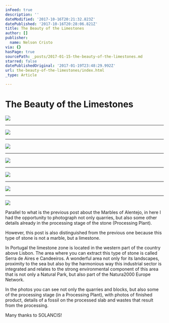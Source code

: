 ```yaml
---
inFeed: true
description: ''
dateModified: '2017-10-16T20:21:32.823Z'
datePublished: '2017-10-16T20:28:06.821Z'
title: The Beauty of the Limestones
author: []
publisher:
  name: Nelson Cristo
via: {}
hasPage: true
sourcePath: _posts/2017-01-15-the-beauty-of-the-limestones.md
starred: false
datePublishedOriginal: '2017-01-19T23:48:29.992Z'
url: the-beauty-of-the-limestones/index.html
_type: Article

---
```

# The Beauty of the Limestones
![](https://the-grid-user-content.s3-us-west-2.amazonaws.com/0d9221e1-bf64-4df7-952b-fc507c4314e3.jpg)

---

![](https://the-grid-user-content.s3-us-west-2.amazonaws.com/558ca7a9-a0cb-422f-bafd-5a87e155206d.jpg)

---

![](https://the-grid-user-content.s3-us-west-2.amazonaws.com/d8befbaf-12a7-4e20-8027-e372c5db5e1b.jpg)

---

![](https://the-grid-user-content.s3-us-west-2.amazonaws.com/bf074bfb-b562-46bd-87c1-c157212de8d4.jpg)

---

![](https://the-grid-user-content.s3-us-west-2.amazonaws.com/65a5c04e-032f-46cd-a6fa-b83c1acf643b.jpg)

---

![](https://the-grid-user-content.s3-us-west-2.amazonaws.com/54dacb93-2356-483b-981a-47781ac7e6ea.jpg)

---

![](https://the-grid-user-content.s3-us-west-2.amazonaws.com/8894c573-8754-4eff-bb7d-de1191d2b00b.jpg)

Parallel to what is the previous post about the Marbles of Alentejo, in here I had the opportunity to photograph not only quarries, but also some other details already in the processing stage of the stone (Processing Plant).

However, this post is also distinguished from the previous one because this type of stone is not a marble, but a limestone.

In Portugal the limestone zone is located in the western part of the country above Lisbon. The area where you can extract this type of stone is called Serra de Aires e Candeeiros. A wonderful area not only for its landscapes, proximity to the sea but also by the harmonious way this industrial sector is integrated and relates to the strong environmental component of this area that is not only a Natural Park, but also part of the Natura2000 Europe Network.

In the photos you can see not only the quarries and blocks, but also some of the processing stage (in a Processing Plant), with photos of finished product, details of a fossil on the processed slab and wastes that result from the processing.

Many thanks to SOLANCIS!